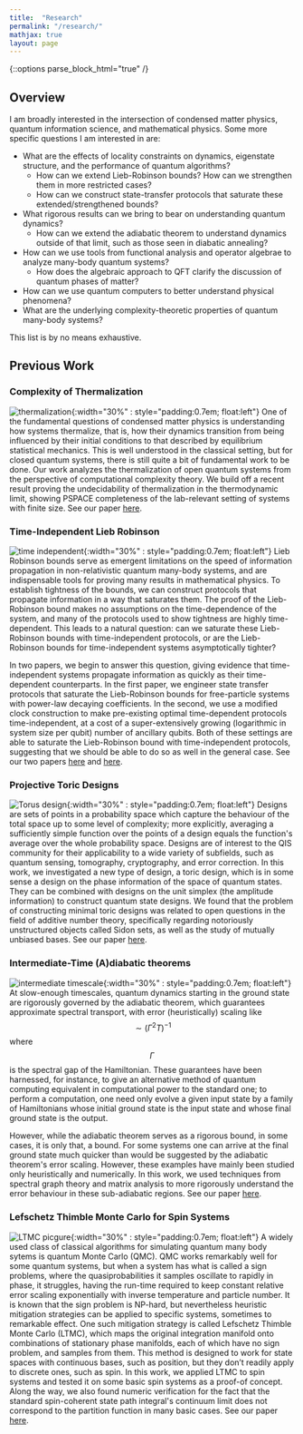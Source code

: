 ```yaml
---
title:  "Research"
permalink: "/research/"
mathjax: true
layout: page
---
```

{::options parse_block_html="true" /}

## Overview

I am broadly interested in the intersection of condensed matter physics, quantum information science, and mathematical physics. Some more specific questions I am interested in are:
* What are the effects of locality constraints on 
dynamics, eigenstate structure, and the performance of quantum algorithms?
  * How can we extend Lieb-Robinson bounds? How can we strengthen them in more restricted cases?
  * How can we construct state-transfer protocols that saturate these extended/strengthened bounds?
* What rigorous results can we bring to bear on understanding quantum dynamics?
  * How can we extend the adiabatic theorem to understand dynamics outside of that limit, such as those seen in diabatic annealing?
* How can we use tools from functional analysis and operator algebrae to analyze many-body quantum systems?
  * How does the algebraic approach to QFT clarify the discussion of quantum phases of matter?
* How can we use quantum computers to better understand physical phenomena?
* What are the underlying complexity-theoretic properties of quantum many-body systems?
  
This list is by no means exhaustive.

## Previous Work

### Complexity of Thermalization
![thermalization](/assets/relaxation.png){:width="30%" : style="padding:0.7em; float:left"} 
One of the fundamental questions of condensed matter physics is understanding how systems thermalize, that is, how their dynamics transition from being influenced by their initial conditions to that described by equilibrium statistical mechanics. This is well understood in the classical setting, but for closed quantum systems, there is still quite a bit of fundamental work to be done. Our work analyzes the thermalization of open quantum systems from the perspective of computational complexity theory. We build off a recent result proving the undecidability of thermalization in the thermodynamic limit, showing PSPACE completeness of the lab-relevant setting of systems with finite size. See our paper [here][thermpaper].


### Time-Independent Lieb Robinson
![time independent](/assets/timeindclock.png){:width="30%" : style="padding:0.7em; float:left"} 
Lieb Robinson bounds serve as emergent limitations on the speed of information propagation in non-relativistic quantum many-body systems, and are indispensable tools for proving many results in mathematical physics. To establish tightness of the bounds, we can construct protocols that propagate information in a way that saturates them. The proof of the Lieb-Robinson bound makes no assumptions on the time-dependence of the system, and many of the protocols used to show tightness are highly time-dependent. This leads to a natural question: can we saturate these Lieb-Robinson bounds with time-independent protocols, or are the Lieb-Robinson bounds for time-independent systems asymptotically tighter?   

In two papers, we begin to answer this question, giving evidence that time-independent systems propagate information as quickly as their time-dependent counterparts. In the first paper, we engineer state transfer protocols that saturate the Lieb-Robinson bounds for free-particle systems with power-law decaying coefficients. In the second, we use a modified clock construction to make pre-existing optimal time-dependent protocols time-independent, at a cost of a super-extensively growing (logarithmic in system size per qubit) number of ancillary qubits. Both of these settings are able to saturate the Lieb-Robinson bound with time-independent protocols, suggesting that we should be able to do so as well in the general case. See our two papers [here][timeindpaperone] and [here][timeindpapertwo].

### Projective Toric Designs
![Torus design](/assets/Torus_design.png){:width="30%" : style="padding:0.7em; float:left"}
Designs are sets of points in a probability space which capture the behaviour of the total space up to some level of complexity; more explicitly, averaging a sufficiently simple function over the points of a design equals the function's average over the whole probability space. Designs are of interest to the QIS community for their applicability to a wide variety of subfields, such as quantum sensing, tomography, cryptography, and error correction. In this work, we investigated a new type of design, a toric design, which is in some sense a design on the phase information of the space of quantum states. They can be combined with designs on the unit simplex (the amplitude information) to construct quantum state designs. We found that the problem of constructing minimal toric designs was related to open questions in the field of additive number theory, specifically regarding notoriously unstructured objects called Sidon sets, as well as the study of mutually unbiased bases. See our paper [here][toruspaper].

### Intermediate-Time (A)diabatic theorems
![intermediate timescale](/assets/Indermediate_adiabatic.png){:width="30%" : style="padding:0.7em; float:left"} 
At slow-enough timescales, quantum dynamics starting in the ground state are rigorously governed by the adiabatic theorem, which guarantees approximate spectral transport, with error (heuristically) scaling like $$\sim(\Gamma^2 T)^{-1}$$ where $$\Gamma$$ is the spectral gap of the Hamiltonian. These guarantees have been harnessed, for instance, to give an alternative method of quantum computing equivalent in computational power to the standard one; to perform a computation, one need only evolve a given input state by a family of Hamiltonians whose initial ground state is the input state and whose final ground state is the output.

However, while the adiabatic theorem serves as a rigorous bound, in some cases, it is only that, a bound. For some systems one can arrive at the final ground state much quicker than would be suggested by the adiabatic theorem's error scaling. However, these examples have mainly been studied only heuristically and numerically. In this work, we used techniques from spectral graph theory and matrix analysis to more rigorously understand the error behaviour in these sub-adiabatic regions. See our paper [here][adiabaticpaper]. 


### Lefschetz Thimble Monte Carlo for Spin Systems

![LTMC picgure](/assets/lefschetz_thimble_image.png){:width="30%" : style="padding:0.7em; float:left"}
A widely used class of classical algorithms for simulating quantum many body sytems is quantum Monte Carlo (QMC). QMC works remarkably well for some quantum systems, but when a system has what is called a sign problems, where the quasiprobabilities it samples oscillate to rapidly in phase, it struggles, having the run-time required to keep constant relative error scaling exponentially with inverse temperature and particle number. It is known that the sign problem is NP-hard, but nevertheless heuristic mitigation strategies can be applied to specific systems, sometimes to remarkable effect. One such mitigation strategy is called Lefschetz Thimble Monte Carlo (LTMC), which maps the original integration manifold onto combinations of stationary phase manifolds, each of which have no sign problem, and samples from them. This method is designed to work for state spaces with continuous bases, such as position, but they don’t readily apply to discrete ones, such as spin. In this work, we applied LTMC to spin systems and tested it on some basic spin systems as a proof-of concept. Along the way, we also found numeric verification for the fact that the standard spin-coherent state path integral's continuum limit does not correspond to the partition function in many basic cases. See our paper [here][ltmcpaper].

[jarret]: https://science.gmu.edu/directory/michael-jarret
[bringewatt]: https://www.jacobbringewatt.com
[gorshkov]: https://jqi.umd.edu/people/alexey-gorshkov
[ehrenberg]: https://www.quics.umd.edu/people/adam-ehrenberg
[iosue]: https://jtiosue.github.io
[adiabaticpaper]: https://arxiv.org/abs/2303.13478
[toruspaper]: https://arxiv.org/abs/2311.13479
[warrington]: https://physics.mit.edu/faculty/neill-warrington/
[brady]: https://scholar.google.com/citations?user=t37LwMQAAAAJ&hl=en
[ltmcpaper]: https://arxiv.org/abs/2110.10699
[thermpaper]: https://arxiv.org/abs/2507.00405v1
[timeindpaperone]: https://arxiv.org/abs/2505.18249v1
[timeindpapertwo]: https://arxiv.org/abs/2505.18254v1
